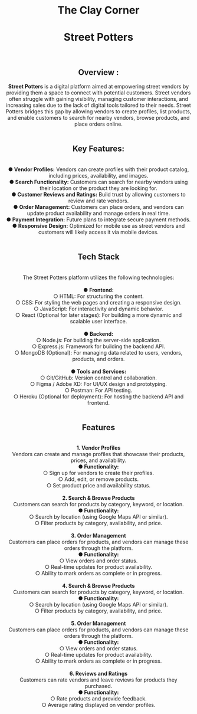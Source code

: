 <center><h1>The Clay Corner</h1>
<center><h1><b>Street Potters</b></h1></center>
<br>
<h2>Overview : </h2>
<b>Street Potters</b> is a digital platform aimed at empowering street vendors by providing them a space to connect with potential customers. Street vendors often struggle with gaining visibility, managing customer interactions, and increasing sales due to the lack of digital tools tailored to their needs. Street Potters bridges this gap by allowing vendors to create profiles, list products, and enable customers to search for nearby vendors, browse products, and place orders online.<br> 
<br>
<h2><b>Key Features:</b></h2> <br> 
<b>● Vendor Profiles:</b> Vendors can create profiles with their product catalog, including prices, availability, and images. <br> 
<b>● Search Functionality:</b> Customers can search for nearby vendors using their location or 
the product they are looking for. <br> 
<b>● Customer Reviews and Ratings:</b> Build trust by allowing customers to review and rate 
vendors. <br> 
<b>● Order Management:</b> Customers can place orders, and vendors can update product 
availability and manage orders in real time.<br>
<b>● Payment Integration:</b> Future plans to integrate secure payment methods. <br> 
<b>● Responsive Design:</b> Optimized for mobile use as street vendors and customers will 
likely access it via mobile devices. <br> 
<br>
<h2><b>Tech Stack</b></h2> <br>
The Street Potters platform utilizes the following technologies: <br>
<br>
<b>● Frontend:</b> <br>
○ HTML: For structuring the content. <br>
○ CSS: For styling the web pages and creating a responsive design. <br>
○ JavaScript: For interactivity and dynamic behavior. <br>
○ React (Optional for later stages): For building a more dynamic and scalable user 
interface. <br>
<br>
<b>● Backend:</b> <br>
○ Node.js: For building the server-side application. <br>
○ Express.js: Framework for building the backend API. <br>
○ MongoDB (Optional): For managing data related to users, vendors, products, 
and orders. <br>
<br>
<b>● Tools and Services:</b> <br>
○ Git/GitHub: Version control and collaboration. <br>
○ Figma / Adobe XD: For UI/UX design and prototyping. <br>
○ Postman: For API testing. <br>
○ Heroku (Optional for deployment): For hosting the backend API and frontend. <br>
<br>

<h2><b>Features</b></h2><br><b>1. Vendor Profiles</b> <br>
Vendors can create and manage profiles that showcase their products, prices, and availability. <br>
<b>● Functionality:</b> <br>
○ Sign up for vendors to create their profiles. <br>
○ Add, edit, or remove products. <br>
○ Set product price and availability status. <br>
<br>
<b>2. Search & Browse Products</b> <br>
Customers can search for products by category, keyword, or location. <br>
<b>● Functionality: </b><br>
○ Search by location (using Google Maps API or similar). <br>
○ Filter products by category, availability, and price. <br>
<br>
<b>3. Order Management</b> <br>
Customers can place orders for products, and vendors can manage these orders through the 
platform. <br>
<b>● Functionality:</b> <br>
○ View orders and order status. <br>
○ Real-time updates for product availability. <br>
○ Ability to mark orders as complete or in progress. <br>
<br>
<b>4. Search & Browse Products</b> <br>
Customers can search for products by category, keyword, or location. <br>
<b>● Functionality:</b> <br>
○ Search by location (using Google Maps API or similar). <br>
○ Filter products by category, availability, and price. <br>
<br>
<b>5. Order Management</b> <br>
Customers can place orders for products, and vendors can manage these orders through the 
platform. <br>
<b>● Functionality:</b> <br>
○ View orders and order status. <br>
○ Real-time updates for product availability. <br>
○ Ability to mark orders as complete or in progress. <br>
<br>
<b>6. Reviews and Ratings</b> <br>
Customers can rate vendors and leave reviews for products they purchased. <br>
<b>● Functionality:</b> <br>
○ Rate products and provide feedback. <br>
○ Average rating displayed on vendor profiles. <br>
